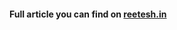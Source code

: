 #### Full article you can find on [reetesh.in](https://reetesh.in/blog/dockerize-your-fullstack-app-for-development)
